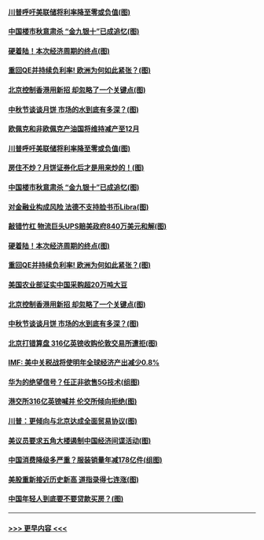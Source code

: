#### [川普呼吁美联储将利率降至零或负值(图)](../pages/p5/907303.md?t=09141755) 
#### [中国楼市秋意肃杀 “金九银十”已成追忆(图)](../pages/p5/907275.md?t=09141755) 
#### [硬着陆！本次经济周期的终点(图)](../pages/p5/907268.md?t=09141755) 
#### [重回QE并持续负利率! 欧洲为何如此紧张？(图)](../pages/p5/907269.md?t=09141755) 
#### [北京控制香港用新招 却忽略了一个关键点(图)](../pages/p5/907256.md?t=09141755) 
#### [中秋节谈谈月饼 市场的水到底有多深？(图)](../pages/p5/907241.md?t=09141755) 
#### [欧佩克和非欧佩克产油国将维持减产至12月](../pages/p5/907339.md?t=09141755) 
#### [川普呼吁美联储将利率降至零或负值(图)](../pages/p5/907303.md?t=09141755) 
#### [房住不炒？月饼证券化后才是用来炒的！(图)](../pages/p5/907337.md?t=09141755) 
#### [中国楼市秋意肃杀 “金九银十”已成追忆(图)](../pages/p5/907275.md?t=09141755) 
#### [对金融业构成风险 法德不支持脸书币Libra(图)](../pages/p5/907312.md?t=09141755) 
#### [敲错竹杠 物流巨头UPS赔美政府840万美元和解(图)](../pages/p5/907308.md?t=09141755) 
#### [硬着陆！本次经济周期的终点(图)](../pages/p5/907268.md?t=09141755) 
#### [重回QE并持续负利率! 欧洲为何如此紧张？(图)](../pages/p5/907269.md?t=09141755) 
#### [美国农业部证实中国采购超20万吨大豆](../pages/p5/907287.md?t=09141755) 
#### [北京控制香港用新招 却忽略了一个关键点(图)](../pages/p5/907256.md?t=09141755) 
#### [中秋节谈谈月饼 市场的水到底有多深？(图)](../pages/p5/907241.md?t=09141755) 
#### [北京打错算盘 316亿英镑收购伦敦交易所遭拒(图)](../pages/p5/907236.md?t=09141755) 
#### [IMF: 美中关税战将使明年全球经济产出减少0.8%](../pages/p5/907233.md?t=09141755) 
#### [华为的绝望信号？任正非欲售5G技术(组图)](../pages/p5/907155.md?t=09141755) 
#### [港交所316亿英镑喊并 伦交所倾向拒绝(图)](../pages/p5/907207.md?t=09141755) 
#### [川普：更倾向与北京达成全面贸易协议(图)](../pages/p5/907211.md?t=09141755) 
#### [美议员要求五角大楼遏制中国经济间谍活动(图)](../pages/p5/907199.md?t=09141755) 
#### [中国消费降级多严重？服装销量年减178亿件(组图)](../pages/p5/907157.md?t=09141755) 
#### [美股重新接近历史新高 道指录得七连涨(图)](../pages/p5/907182.md?t=09141755) 
#### [中国年轻人到底要不要贷款买房？(图)](../pages/p5/907162.md?t=09141755) 

----
#### [ >>> 更早内容 <<< ](../indexes/p5-earlier.md)

